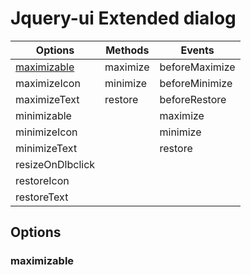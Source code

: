 # Jquery-ui Extended dialog #

Options | Methods | Events
------------- | ------------- | -------------
[maximizable](#options) | maximize | beforeMaximize
maximizeIcon | minimize | beforeMinimize
maximizeText | restore | beforeRestore
minimizable ||maximize
minimizeIcon || minimize
minimizeText || restore
resizeOnDlbclick ||
restoreIcon ||
restoreText ||

## Options ##
### maximizable ###


